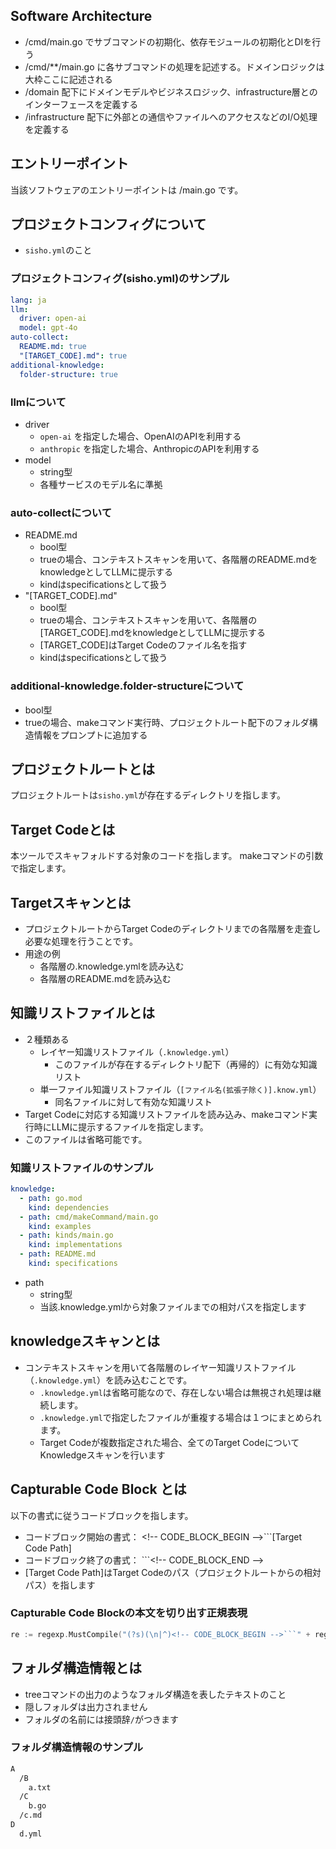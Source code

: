 ## Software Architecture

* /cmd/main.go でサブコマンドの初期化、依存モジュールの初期化とDIを行う
* /cmd/**/main.go に各サブコマンドの処理を記述する。ドメインロジックは大枠ここに記述される
* /domain 配下にドメインモデルやビジネスロジック、infrastructure層とのインターフェースを定義する
* /infrastructure 配下に外部との通信やファイルへのアクセスなどのI/O処理を定義する

## エントリーポイント

当該ソフトウェアのエントリーポイントは /main.go です。

## プロジェクトコンフィグについて

* `sisho.yml`のこと

### プロジェクトコンフィグ(sisho.yml)のサンプル

```yaml
lang: ja
llm:
  driver: open-ai
  model: gpt-4o
auto-collect:
  README.md: true
  "[TARGET_CODE].md": true
additional-knowledge:
  folder-structure: true
```

### llmについて

* driver
  * `open-ai` を指定した場合、OpenAIのAPIを利用する
  * `anthropic` を指定した場合、AnthropicのAPIを利用する
* model
  * string型
  * 各種サービスのモデル名に準拠

### auto-collectについて

* README.md
  * bool型 
  * trueの場合、コンテキストスキャンを用いて、各階層のREADME.mdをknowledgeとしてLLMに提示する
  * kindはspecificationsとして扱う
* "[TARGET_CODE].md"
  * bool型
  * trueの場合、コンテキストスキャンを用いて、各階層の[TARGET_CODE].mdをknowledgeとしてLLMに提示する
  * [TARGET_CODE]はTarget Codeのファイル名を指す
  * kindはspecificationsとして扱う

### additional-knowledge.folder-structureについて

* bool型
* trueの場合、makeコマンド実行時、プロジェクトルート配下のフォルダ構造情報をプロンプトに追加する

## プロジェクトルートとは

プロジェクトルートは`sisho.yml`が存在するディレクトリを指します。

## Target Codeとは

本ツールでスキャフォルドする対象のコードを指します。
makeコマンドの引数で指定します。

## Targetスキャンとは

* プロジェクトルートからTarget Codeのディレクトリまでの各階層を走査し必要な処理を行うことです。
* 用途の例
  * 各階層の.knowledge.ymlを読み込む
  * 各階層のREADME.mdを読み込む

## 知識リストファイルとは

* ２種類ある
  * レイヤー知識リストファイル（`.knowledge.yml`）
    * このファイルが存在するディレクトリ配下（再帰的）に有効な知識リスト
  * 単一ファイル知識リストファイル（`[ファイル名(拡張子除く)].know.yml`）
    * 同名ファイルに対して有効な知識リスト
* Target Codeに対応する知識リストファイルを読み込み、makeコマンド実行時にLLMに提示するファイルを指定します。
* このファイルは省略可能です。

### 知識リストファイルのサンプル

```yaml
knowledge:
  - path: go.mod
    kind: dependencies
  - path: cmd/makeCommand/main.go
    kind: examples
  - path: kinds/main.go
    kind: implementations
  - path: README.md
    kind: specifications
```

* path
  * string型
  * 当該.knowledge.ymlから対象ファイルまでの相対パスを指定します

## knowledgeスキャンとは

* コンテキストスキャンを用いて各階層のレイヤー知識リストファイル（`.knowledge.yml`）を読み込むことです。
  * `.knowledge.yml`は省略可能なので、存在しない場合は無視され処理は継続します。
  * `.knowledge.yml`で指定したファイルが重複する場合は１つにまとめられます。
  * Target Codeが複数指定された場合、全てのTarget CodeについてKnowledgeスキャンを行います

## Capturable Code Block とは

以下の書式に従うコードブロックを指します。

* コードブロック開始の書式： \<!-- CODE_BLOCK_BEGIN -->```[Target Code Path]
* コードブロック終了の書式： ```\<!-- CODE_BLOCK_END -->
* [Target Code Path]はTarget Codeのパス（プロジェクトルートからの相対パス）を指します

### Capturable Code Blockの本文を切り出す正規表現

```go
re := regexp.MustCompile("(?s)(\n|^)<!-- CODE_BLOCK_BEGIN -->```" + regexp.QuoteMeta(path) + "(.*)```.?<!-- CODE_BLOCK_END -->(\n|$)")
```

## フォルダ構造情報とは

* treeコマンドの出力のようなフォルダ構造を表したテキストのこと
* 隠しフォルダは出力されません
* フォルダの名前には接頭辞`/`がつきます

### フォルダ構造情報のサンプル

```txt
A
  /B
    a.txt
  /C
    b.go
  /c.md
D
  d.yml
```
